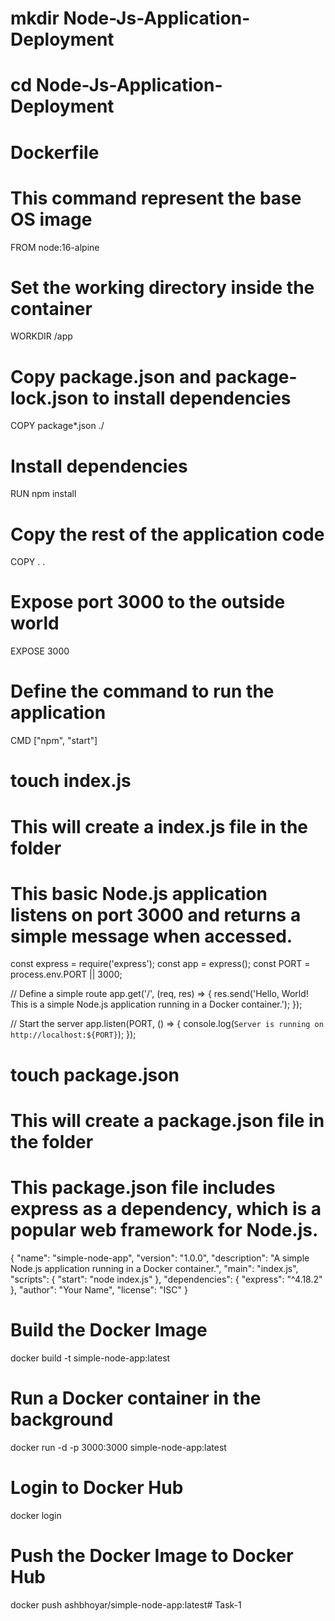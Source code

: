 # mkdir Node-Js-Application-Deployment 

# cd Node-Js-Application-Deployment 

# Dockerfile

# This command represent the base OS image
FROM node:16-alpine

# Set the working directory inside the container
WORKDIR /app

# Copy package.json and package-lock.json to install dependencies
COPY package*.json ./

# Install dependencies
RUN npm install 

# Copy the rest of the application code
COPY . .

# Expose port 3000 to the outside world
EXPOSE 3000

# Define the command to run the application
CMD ["npm", "start"]



# touch index.js
# This will create a index.js file in the folder
# This basic Node.js application listens on port 3000 and returns a simple message when accessed.

const express = require('express');
const app = express();
const PORT = process.env.PORT || 3000;

// Define a simple route
app.get('/', (req, res) => {
  res.send('Hello, World! This is a simple Node.js application running in a Docker container.');
});

// Start the server
app.listen(PORT, () => {
  console.log(`Server is running on http://localhost:${PORT}`);
});



# touch package.json
# This will create a package.json file in the folder
# This package.json file includes express as a dependency, which is a popular web framework for Node.js.


{
  "name": "simple-node-app",
  "version": "1.0.0",
  "description": "A simple Node.js application running in a Docker container.",
  "main": "index.js",
  "scripts": {
    "start": "node index.js"
  },
  "dependencies": {
    "express": "^4.18.2"
  },
  "author": "Your Name",
  "license": "ISC"
}


# Build the Docker Image
  docker build -t simple-node-app:latest

# Run a Docker container in the background 
  docker run -d -p 3000:3000 simple-node-app:latest

# Login to Docker Hub
  docker login 

# Push the Docker Image to Docker Hub
  docker push ashbhoyar/simple-node-app:latest# Task-1
